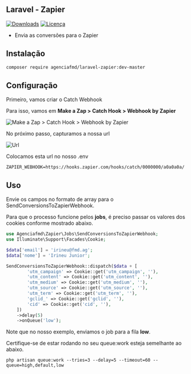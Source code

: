 ## Laravel - Zapier

[![Downloads](https://img.shields.io/packagist/dt/agenciafmd/laravel-zapier.svg?style=flat-square)](https://packagist.org/packages/agenciafmd/laravel-zapier)
[![Licença](https://img.shields.io/badge/license-MIT-brightgreen.svg?style=flat-square)](LICENSE.md)

- Envia as conversões para o Zapier

## Instalação

```bash
composer require agenciafmd/laravel-zapier:dev-master
```

## Configuração

Primeiro, vamos criar o Catch Webhook

Para isso, vamos em **Make a Zap > Catch Hook > Webhook by Zapier**

![Make a Zap > Catch Hook > Webhook by Zapier](https://github.com/agenciafmd/laravel-zapier/raw/master/docs/screenshot01.jpg "Make a Zap > Catch Hook > Webhook by Zapier")

No próximo passo, capturamos a nossa url

![Url](https://github.com/agenciafmd/laravel-zapier/raw/master/docs/screenshot02.jpg "Url")

Colocamos esta url no nosso .env

```dotenv
ZAPIER_WEBHOOK=https://hooks.zapier.com/hooks/catch/0000000/a0a0a0a/
```

## Uso

Envie os campos no formato de array para o SendConversionsToZapierWebhook.

Para que o processo funcione pelos **jobs**, é preciso passar os valores dos cookies conforme mostrado abaixo.

```php
use Agenciafmd\Zapier\Jobs\SendConversionsToZapierWebhook;
use Illuminate\Support\Facades\Cookie;

$data['email'] = 'irineu@fmd.ag';
$data['nome'] = 'Irineu Junior';

SendConversionsToZapierWebhook::dispatch($data + [
        'utm_campaign' => Cookie::get('utm_campaign', ''),
        'utm_content' => Cookie::get('utm_content', ''),
        'utm_medium' => Cookie::get('utm_medium', ''),
        'utm_source' => Cookie::get('utm_source', ''),
        'utm_term' => Cookie::get('utm_term', ''),
        'gclid_' => Cookie::get('gclid', ''),
        'cid' => Cookie::get('cid', ''),
    ])
    ->delay(5)
    ->onQueue('low');
```

Note que no nosso exemplo, enviamos o job para a fila **low**.

Certifique-se de estar rodando no seu queue:work esteja semelhante ao abaixo.

```shell
php artisan queue:work --tries=3 --delay=5 --timeout=60 --queue=high,default,low
```